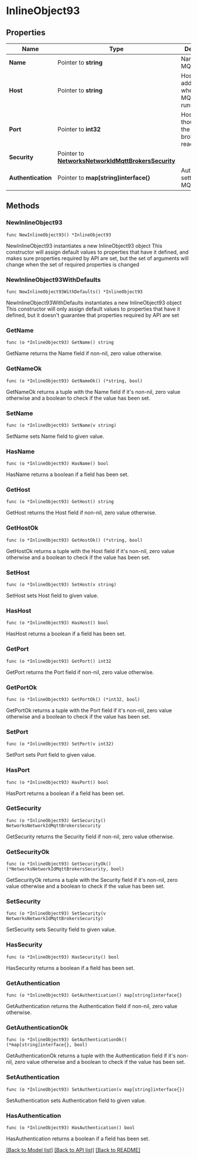 # InlineObject93

## Properties

Name | Type | Description | Notes
------------ | ------------- | ------------- | -------------
**Name** | Pointer to **string** | Name of the MQTT broker. | [optional] 
**Host** | Pointer to **string** | Host name/IP address where the MQTT broker runs. | [optional] 
**Port** | Pointer to **int32** | Host port though which the MQTT broker can be reached. | [optional] 
**Security** | Pointer to [**NetworksNetworkIdMqttBrokersSecurity**](NetworksNetworkIdMqttBrokersSecurity.md) |  | [optional] 
**Authentication** | Pointer to **map[string]interface{}** | Authentication settings of the MQTT broker | [optional] 

## Methods

### NewInlineObject93

`func NewInlineObject93() *InlineObject93`

NewInlineObject93 instantiates a new InlineObject93 object
This constructor will assign default values to properties that have it defined,
and makes sure properties required by API are set, but the set of arguments
will change when the set of required properties is changed

### NewInlineObject93WithDefaults

`func NewInlineObject93WithDefaults() *InlineObject93`

NewInlineObject93WithDefaults instantiates a new InlineObject93 object
This constructor will only assign default values to properties that have it defined,
but it doesn't guarantee that properties required by API are set

### GetName

`func (o *InlineObject93) GetName() string`

GetName returns the Name field if non-nil, zero value otherwise.

### GetNameOk

`func (o *InlineObject93) GetNameOk() (*string, bool)`

GetNameOk returns a tuple with the Name field if it's non-nil, zero value otherwise
and a boolean to check if the value has been set.

### SetName

`func (o *InlineObject93) SetName(v string)`

SetName sets Name field to given value.

### HasName

`func (o *InlineObject93) HasName() bool`

HasName returns a boolean if a field has been set.

### GetHost

`func (o *InlineObject93) GetHost() string`

GetHost returns the Host field if non-nil, zero value otherwise.

### GetHostOk

`func (o *InlineObject93) GetHostOk() (*string, bool)`

GetHostOk returns a tuple with the Host field if it's non-nil, zero value otherwise
and a boolean to check if the value has been set.

### SetHost

`func (o *InlineObject93) SetHost(v string)`

SetHost sets Host field to given value.

### HasHost

`func (o *InlineObject93) HasHost() bool`

HasHost returns a boolean if a field has been set.

### GetPort

`func (o *InlineObject93) GetPort() int32`

GetPort returns the Port field if non-nil, zero value otherwise.

### GetPortOk

`func (o *InlineObject93) GetPortOk() (*int32, bool)`

GetPortOk returns a tuple with the Port field if it's non-nil, zero value otherwise
and a boolean to check if the value has been set.

### SetPort

`func (o *InlineObject93) SetPort(v int32)`

SetPort sets Port field to given value.

### HasPort

`func (o *InlineObject93) HasPort() bool`

HasPort returns a boolean if a field has been set.

### GetSecurity

`func (o *InlineObject93) GetSecurity() NetworksNetworkIdMqttBrokersSecurity`

GetSecurity returns the Security field if non-nil, zero value otherwise.

### GetSecurityOk

`func (o *InlineObject93) GetSecurityOk() (*NetworksNetworkIdMqttBrokersSecurity, bool)`

GetSecurityOk returns a tuple with the Security field if it's non-nil, zero value otherwise
and a boolean to check if the value has been set.

### SetSecurity

`func (o *InlineObject93) SetSecurity(v NetworksNetworkIdMqttBrokersSecurity)`

SetSecurity sets Security field to given value.

### HasSecurity

`func (o *InlineObject93) HasSecurity() bool`

HasSecurity returns a boolean if a field has been set.

### GetAuthentication

`func (o *InlineObject93) GetAuthentication() map[string]interface{}`

GetAuthentication returns the Authentication field if non-nil, zero value otherwise.

### GetAuthenticationOk

`func (o *InlineObject93) GetAuthenticationOk() (*map[string]interface{}, bool)`

GetAuthenticationOk returns a tuple with the Authentication field if it's non-nil, zero value otherwise
and a boolean to check if the value has been set.

### SetAuthentication

`func (o *InlineObject93) SetAuthentication(v map[string]interface{})`

SetAuthentication sets Authentication field to given value.

### HasAuthentication

`func (o *InlineObject93) HasAuthentication() bool`

HasAuthentication returns a boolean if a field has been set.


[[Back to Model list]](../README.md#documentation-for-models) [[Back to API list]](../README.md#documentation-for-api-endpoints) [[Back to README]](../README.md)



